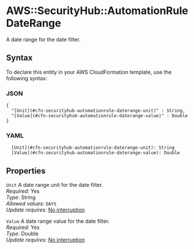 # AWS::SecurityHub::AutomationRule DateRange<a name="aws-properties-securityhub-automationrule-daterange"></a>

A date range for the date filter\.

## Syntax<a name="aws-properties-securityhub-automationrule-daterange-syntax"></a>

To declare this entity in your AWS CloudFormation template, use the following syntax:

### JSON<a name="aws-properties-securityhub-automationrule-daterange-syntax.json"></a>

```
{
  "[Unit](#cfn-securityhub-automationrule-daterange-unit)" : String,
  "[Value](#cfn-securityhub-automationrule-daterange-value)" : Double
}
```

### YAML<a name="aws-properties-securityhub-automationrule-daterange-syntax.yaml"></a>

```
  [Unit](#cfn-securityhub-automationrule-daterange-unit): String
  [Value](#cfn-securityhub-automationrule-daterange-value): Double
```

## Properties<a name="aws-properties-securityhub-automationrule-daterange-properties"></a>

`Unit`  <a name="cfn-securityhub-automationrule-daterange-unit"></a>
A date range unit for the date filter\.  
*Required*: Yes  
*Type*: String  
*Allowed values*: `DAYS`  
*Update requires*: [No interruption](https://docs.aws.amazon.com/AWSCloudFormation/latest/UserGuide/using-cfn-updating-stacks-update-behaviors.html#update-no-interrupt)

`Value`  <a name="cfn-securityhub-automationrule-daterange-value"></a>
A date range value for the date filter\.  
*Required*: Yes  
*Type*: Double  
*Update requires*: [No interruption](https://docs.aws.amazon.com/AWSCloudFormation/latest/UserGuide/using-cfn-updating-stacks-update-behaviors.html#update-no-interrupt)